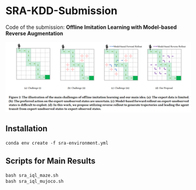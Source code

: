 # SRA-KDD-Submission

Code of the submission: **Offline Imitation Learning with Model-based Reverse Augmentation**

![](SRA-framework.png)

## Installation

    conda env create -f sra-environment.yml

## Scripts for Main Results

    bash sra_iql_maze.sh
    bash sra_iql_mujoco.sh
